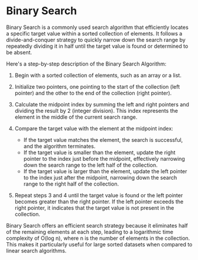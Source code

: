 # Binary Search

Binary Search is a commonly used search algorithm that efficiently locates a specific target value within a sorted collection of elements. It follows a divide-and-conquer strategy to quickly narrow down the search range by repeatedly dividing it in half until the target value is found or determined to be absent.

Here's a step-by-step description of the Binary Search Algorithm:

1. Begin with a sorted collection of elements, such as an array or a list.

2. Initialize two pointers, one pointing to the start of the collection (left pointer) and the other to the end of the collection (right pointer).

3. Calculate the midpoint index by summing the left and right pointers and dividing the result by 2 (integer division). This index represents the element in the middle of the current search range.

4. Compare the target value with the element at the midpoint index:
   - If the target value matches the element, the search is successful, and the algorithm terminates.
   - If the target value is smaller than the element, update the right pointer to the index just before the midpoint, effectively narrowing down the search range to the left half of the collection.
   - If the target value is larger than the element, update the left pointer to the index just after the midpoint, narrowing down the search range to the right half of the collection.

5. Repeat steps 3 and 4 until the target value is found or the left pointer becomes greater than the right pointer. If the left pointer exceeds the right pointer, it indicates that the target value is not present in the collection.

Binary Search offers an efficient search strategy because it eliminates half of the remaining elements at each step, leading to a logarithmic time complexity of O(log n), where n is the number of elements in the collection. This makes it particularly useful for large sorted datasets when compared to linear search algorithms.
